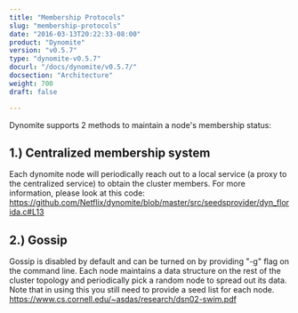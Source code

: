```yaml
---
title: "Membership Protocols"
slug: "membership-protocols"
date: "2016-03-13T20:22:33-08:00"
product: "Dynomite"
version: "v0.5.7"
type: "dynomite-v0.5.7"
docurl: "/docs/dynomite/v0.5.7/"
docsection: "Architecture"
weight: 700
draft: false

---
```


Dynomite supports 2 methods to maintain a node's membership status:

## 1.) Centralized membership system

Each dynomite node will periodically reach out to a local service (a proxy to the centralized service) to obtain the cluster members. For more information, please look at this code: https://github.com/Netflix/dynomite/blob/master/src/seedsprovider/dyn_florida.c#L13

## 2.) Gossip

Gossip is disabled by default and can be turned on by providing "-g" flag on the command line. Each node maintains a data structure on the rest of the cluster topology and periodically pick a random node to spread out its data. Note that in using this you still need to provide a seed list for each node. https://www.cs.cornell.edu/~asdas/research/dsn02-swim.pdf

